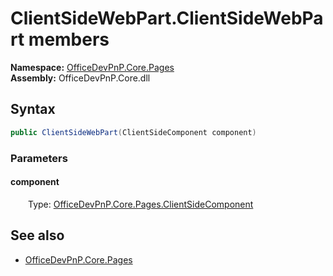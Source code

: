 # ClientSideWebPart.ClientSideWebPart members 
**Namespace:** [OfficeDevPnP.Core.Pages](OfficeDevPnP.Core.Pages.md)  
**Assembly:** OfficeDevPnP.Core.dll  
## Syntax
```C#
public ClientSideWebPart(ClientSideComponent component)
```
### Parameters
#### component
&emsp;&emsp;Type: [OfficeDevPnP.Core.Pages.ClientSideComponent](OfficeDevPnP.Core.Pages.ClientSideComponent.md) 
#### 
## See also
- [OfficeDevPnP.Core.Pages](OfficeDevPnP.Core.Pages.md)

